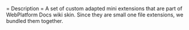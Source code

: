 = Description =
A set of custom adapted mini extensions that are part of WebPlatform Docs wiki skin. Since they are small one file extensions, we bundled them together.